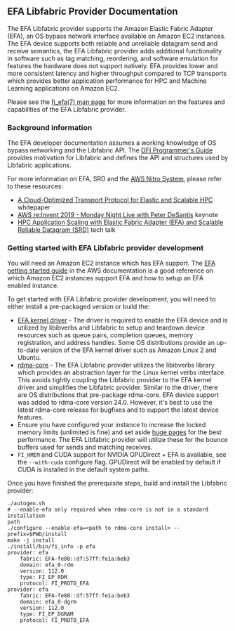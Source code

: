 ## EFA Libfabric Provider Documentation

The EFA Libfabric provider supports the Amazon Elastic Fabric Adapter (EFA), an
OS bypass network interface available on Amazon EC2 instances. The EFA device
supports both reliable and unreliable datagram send and receive semantics, the
EFA Libfabric provider adds additional functionality in software such as tag
matching, reordering, and software emulation for features the hardware does not
support natively. EFA provides lower and more consistent latency and higher
throughput compared to TCP transports which provides better application
performance for HPC and Machine Learning applications on Amazon EC2.

Please see the [fi_efa(7) man
page](https://ofiwg.github.io/libfabric/master/man/fi_efa.7.html) for more
information on the features and capabilities of the EFA Libfabric provider.

### Background information

The EFA developer documentation assumes a working knowledge of OS bypass
networking and the Libfabric API. The [OFI Programmer's
Guide](https://github.com/ofiwg/ofi-guide/blob/master/OFIGuide.md) provides
motivation for Libfabric and defines the API and structures used by Libfabric
applications.

For more information on EFA, SRD and the [AWS Nitro
System](https://aws.amazon.com/ec2/nitro/), please refer to these resources:

* [A Cloud-Optimized Transport Protocol for Elastic and Scalable
  HPC](https://ieeexplore.ieee.org/document/91673990) whitepaper
* [AWS re:Invent 2019 - Monday Night Live with Peter
  DeSantis](https://www.youtube.com/watch?v=GPUWATKe15E&feature=youtu.be&t=228)
 keynote
* [HPC Application Scaling with Elastic Fabric Adapter (EFA) and Scalable
  Reliable Datagram
  (SRD)](https://pages.awscloud.com/HPC-Application-Scaling-with-Elastic-Fabric-Adapter-EFA-and-Scalable-Reliable-Datagram-SRD_2020_0004-CMP_OD.html)
  tech talk

### Getting started with EFA Libfabric provider development

You will need an Amazon EC2 instance which has EFA support. The [EFA getting
started guide](https://docs.aws.amazon.com/AWSEC2/latest/UserGuide/efa.html) in
the AWS documentation is a good reference on which Amazon EC2 instances support
EFA and how to setup an EFA enabled instance.

To get started with EFA Libfabric provider development, you will need to either
install a pre-packaged version or build the:

* [EFA kernel
  driver](https://github.com/amzn/amzn-drivers/tree/master/kernel/linux/efa) - The
  driver is required to enable the EFA device and is utilized by libibverbs and
  Libfabric to setup and teardown device resources such as queue pairs,
  completion queues, memory registration, and address handles. Some OS
  distributions provide an up-to-date version of the EFA kernel driver such as
  Amazon Linux 2 and Ubuntu.
* [rdma-core](https://github.com/linux-rdma/rdma-core) - The EFA Libfabric
  provider utilizes the libibverbs library which provides an abstraction layer
  for the Linux kernel verbs interface. This avoids tightly coupling the
  Libfabric provider to the EFA kernel driver and simplifies the Libfabric
  provider. Similar to the driver, there are OS distributions that pre-package
  rdma-core. EFA device support was added to rdma-core version 24.0. However,
  it's best to use the latest rdma-core release for bugfixes and to support the
  latest device features.
* Ensure you have configured your instance to increase the locked memory limits
  (unlimited is fine) and set aside [huge
  pages](https://www.kernel.org/doc/Documentation/vm/hugetlbpage.txt) for the best
  performance. The EFA Libfabric provider will utilize these for the bounce
  buffers used for sends and matching receives.
* `FI_HMEM` and CUDA support for NVIDIA GPUDirect + EFA is available, see the
  `--with-cuda` configure flag. GPUDirect will be enabled by default if CUDA is
  installed in the default system paths.

Once you have finished the prerequisite steps, build and install the Libfabric
provider:

```
./autogen.sh
# --enable-efa only required when rdma-core is not in a standard installation
path
./configure --enable-efa=<path to rdma-core install> --prefix=$PWD/install
make -j install
./install/bin/fi_info -p efa
provider: efa
    fabric: EFA-fe80::df:57ff:fe1a:beb3
    domain: efa_0-rdm
    version: 112.0
    type: FI_EP_RDM
    protocol: FI_PROTO_EFA
provider: efa
    fabric: EFA-fe80::df:57ff:fe1a:beb3
    domain: efa_0-dgrm
    version: 112.0
    type: FI_EP_DGRAM
    protocol: FI_PROTO_EFA
```

